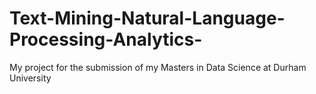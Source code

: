 # Text-Mining-Natural-Language-Processing-Analytics-
My project for the submission of my Masters in Data Science at Durham University
